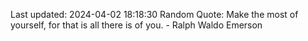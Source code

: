 Last updated: 2024-04-02 18:18:30
Random Quote: Make the most of yourself, for that is all there is of you. - Ralph Waldo Emerson
